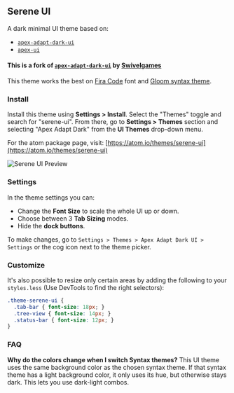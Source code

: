 ## Serene UI

A dark minimal UI theme based on:

  * [`apex-adapt-dark-ui`](https://github.com/swivelgames/apex-adapt-dark-ui)
  * [`apex-ui`](https://atom.io/themes/apex-ui)

#### This is a fork of [`apex-adapt-dark-ui`](https://github.com/swivelgames/apex-adapt-dark-ui) by [Swivelgames](https://github.com/swivelgames)

This theme works the best on [Fira Code](https://github.com/tonsky/FiraCode) font and [Gloom syntax theme](https://atom.io/themes/gloom).

### Install

Install this theme using __Settings > Install__. Select the "Themes" toggle and search for "serene-ui". From there, go to __Settings > Themes__ section and selecting "Apex Adapt Dark" from the __UI Themes__ drop-down menu.

For the atom package page, visit: [https://atom.io/themes/serene-ui](https://atom.io/themes/serene-ui)

![Serene UI Preview](https://user-images.githubusercontent.com/773899/101788486-2a55e380-3b26-11eb-8003-9b486bb35d94.png)

### Settings

In the theme settings you can:

- Change the __Font Size__ to scale the whole UI up or down.
- Choose between 3 __Tab Sizing__ modes.
- Hide the  __dock buttons__.

To make changes, go to `Settings > Themes > Apex Adapt Dark UI > Settings` or the cog icon next to the theme picker.


### Customize

It's also possible to resize only certain areas by adding the following to your `styles.less` (Use DevTools to find the right selectors):

```css
.theme-serene-ui {
  .tab-bar { font-size: 18px; }
  .tree-view { font-size: 14px; }
  .status-bar { font-size: 12px; }
}
```


### FAQ

__Why do the colors change when I switch Syntax themes?__
This UI theme uses the same background color as the chosen syntax theme. If that syntax theme has a light background color, it only uses its hue, but otherwise stays dark. This lets you use dark-light combos.
